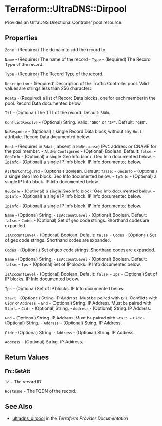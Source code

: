 # Terraform::UltraDNS::Dirpool

Provides an UltraDNS Directional Controller pool resource.

## Properties

`Zone` - (Required) The domain to add the record to.

`Name` - (Required) The name of the record - `Type` - (Required) The Record Type of the record.

`Type` - (Required) The Record Type of the record.

`Description` - (Required) Description of the Traffic Controller pool. Valid values are strings less than 256 characters.

`Rdata` - (Required) a list of Record Data blocks, one for each member in the pool. Record Data documented below.

`Ttl` - (Optional) The TTL of the record. Default: `3600`.

`ConflictResolve` - (Optional) String. Valid: `"GEO"` or `"IP"`. Default: `"GEO"`.

`NoResponse` - (Optional) a single Record Data block, without any `Host` attribute. Record Data documented below.

`Host` - (Required in `Rdata`, absent in `NoResponse`) IPv4 address or CNAME for the pool member. - `AllNonConfigured` - (Optional) Boolean. Default: `false`. - `GeoInfo` - (Optional) a single Geo Info block. Geo Info documented below. - `IpInfo` - (Optional) a single IP Info block. IP Info documented below.

`AllNonConfigured` - (Optional) Boolean. Default: `false`. - `GeoInfo` - (Optional) a single Geo Info block. Geo Info documented below. - `IpInfo` - (Optional) a single IP Info block. IP Info documented below.

`GeoInfo` - (Optional) a single Geo Info block. Geo Info documented below. - `IpInfo` - (Optional) a single IP Info block. IP Info documented below.

`IpInfo` - (Optional) a single IP Info block. IP Info documented below.

`Name` - (Optional) String. - `IsAccountLevel` - (Optional) Boolean. Default: `false`. - `Codes` - (Optional) Set of geo code strings. Shorthand codes are expanded.

`IsAccountLevel` - (Optional) Boolean. Default: `false`. - `Codes` - (Optional) Set of geo code strings. Shorthand codes are expanded.

`Codes` - (Optional) Set of geo code strings. Shorthand codes are expanded.

`Name` - (Optional) String. - `IsAccountLevel` - (Optional) Boolean. Default: `false`. - `Ips` - (Optional) Set of IP blocks. IP Info documented below.

`IsAccountLevel` - (Optional) Boolean. Default: `false`. - `Ips` - (Optional) Set of IP blocks. IP Info documented below.

`Ips` - (Optional) Set of IP blocks. IP Info documented below.

`Start` - (Optional) String. IP Address. Must be paired with `End`. Conflicts with `Cidr` or `Address`. - `End` - (Optional) String. IP Address. Must be paired with `Start`. - `Cidr` - (Optional) String. - `Address` - (Optional) String. IP Address.

`End` - (Optional) String. IP Address. Must be paired with `Start`. - `Cidr` - (Optional) String. - `Address` - (Optional) String. IP Address.

`Cidr` - (Optional) String. - `Address` - (Optional) String. IP Address.

`Address` - (Optional) String. IP Address.


## Return Values

### Fn::GetAtt

`Id` - The record ID.

`Hostname` - The FQDN of the record.

## See Also

* [ultradns_dirpool](https://www.terraform.io/docs/providers/ultradns/r/dirpool.html) in the _Terraform Provider Documentation_